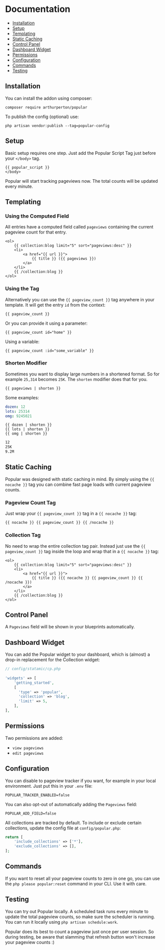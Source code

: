 # Documentation

* [Installation](#installation)
* [Setup](#setup)
* [Templating](#templating)
* [Static Caching](#static-caching)
* [Control Panel](#control-panel)
* [Dashboard Widget](#dashboard-widget)
* [Permissions](#permissions)
* [Configuration](#configuration)
* [Commands](#commands)
* [Testing](#testing)

<a name="installation"></a>
## Installation

You can install the addon using composer:

```
composer require arthurperton/popular
```

To publish the config (optional) use:

```
php artisan vendor:publish --tag=popular-config
```

<a name="setup"></a>
## Setup

Basic setup requires one step. Just add the Popular Script Tag just before your `</body>` tag.

```antlers
{{ popular_script }}
</body>
```

Popular will start tracking pageviews now. The total counts will be updated every minute.

<a name="templating"></a>
## Templating

### Using the Computed Field

All entries have a computed field called `pageviews` containing the current pageview count for that entry.

```antlers
<ol>
    {{ collection:blog limit="5" sort="pageviews:desc" }}
    <li>
        <a href="{{ url }}">
            {{ title }} ({{ pageviews }})
        </a>
    </li>
    {{ /collection:blog }}
</ol>
```

### Using the Tag

Alternatively you can use the `{{ pageview_count }}` tag anywhere in your template. It will get the entry `id` from the context:

```antlers
{{ pageview_count }}
```

Or you can provide it using a parameter:

```antlers
{{ pageview_count id="home" }}
```

Using a variable:

```antlers
{{ pageview_count :id="some_variable" }}
```

### Shorten Modifier

Sometimes you want to display large numbers in a shortened format. So for example `25,314` becomes `25K`. The `shorten` modifier does that for you.

```antlers
{{ pageviews | shorten }}
```

Some examples:

```yaml
dozen: 12
lots: 25314
omg: 9245021
```

```antlers
{{ dozen | shorten }}
{{ lots | shorten }}
{{ omg | shorten }}
```

```html
12
25K
9.2M
```

<a name="static-caching"></a>
## Static Caching

Popular was designed with static caching in mind. By simply using the `{{ nocache }}` tag you can combine fast page loads with current pageview counts.

### Pageview Count Tag

Just wrap your `{{ pageview_count }}` tag in a `{{ nocache }}` tag:

```antlers
{{ nocache }} {{ pageview_count }} {{ /nocache }}
```

### Collection Tag

No need to wrap the entire collection tag pair. Instead just use the `{{ pageview_count }}` tag inside the loop and wrap that in a `{{ nocache }}` tag:

```antlers
<ol>
    {{ collection:blog limit="5" sort="pageviews:desc" }}
    <li>
        <a href="{{ url }}">
            {{ title }} ({{ nocache }} {{ pageview_count }} {{ /nocache }})
        </a>
    </li>
    {{ /collection:blog }}
</ol>
```
<a name="control-panel"></a>
## Control Panel

A `Pageviews` field will be shown in your blueprints automatically.

<a name="dashboard-widget"></a>
## Dashboard Widget

You can add the Popular widget to your dashboard, which is (almost) a drop-in replacement for the Collection widget:

```php
// config/statamic/cp.php
 
'widgets' => [
    'getting_started',
    [ 
      'type' => 'popular',
      'collection' => 'blog',
      'limit' => 5,
    ], 
],
```

<a name="permissions"></a>
## Permissions
Two permissions are added: 
* `view pageviews`
* `edit pageviews`


<a name="configuration"></a>
## Configuration

You can disable to pageview tracker if you want, for example in your local environment. Just put this in your `.env` file:

```env
POPULAR_TRACKER_ENABLED=false
```

You can also opt-out of automatically adding the `Pageviews` field:

```env
POPULAR_ADD_FIELD=false
```

All collections are tracked by default. To include or exclude certain collections, update the config file at `config/popular.php`:

```php
return [
    'include_collections' => ['*'],
    'exclude_collections' => [],
];
```

<a name="commands"></a>
## Commands

If you want to reset all your pageview counts to zero in one go, you can use the `php please popular:reset` command in your CLI. Use it with care.

<a name="testing"></a>
## Testing

You can try out Popular locally. A scheduled task runs every minute to update the total pageview counts, so make sure the scheduler is running. You can run it locally using `php artisan schedule:work`.

Popular does its best to count a pageview just once per user session. So during testing, be aware that slamming that refresh button won't increase your pageview counts :)

